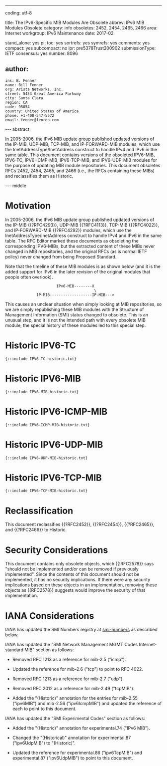 ---
coding: utf-8

title: The IPv6-Specific MIB Modules Are Obsolete
abbrev: IPv6 MIB Modules Obsolete
category: info
obsoletes: 2452, 2454, 2465, 2466
area: Internet
workgroup: IPv6 Maintenance
date: 2017-02

stand_alone: yes
pi:
  toc: yes
  sortrefs: yes
  symrefs: yes
  comments: yes
  compact: yes
  subcompact: no
ipr: pre5378Trust200902
submissionType: IETF
consensus: yes
number: 8096

author:
  -
    ins: B. Fenner
    name: Bill Fenner
    org: Arista Networks, Inc.
    street: 5453 Great America Parkway
    city: Santa Clara
    region: CA
    code: 95054
    country: United States of America
    phone: +1-408-547-5572
    email: fenner@fenron.com

--- abstract

In 2005-2006, the IPv6 MIB update group published
updated versions of the IP-MIB, UDP-MIB,
TCP-MIB, and IP-FORWARD-MIB modules,
which use the InetAddressType/InetAddress
construct to handle IPv4 and IPv6 in the same table.
This document contains versions of the obsoleted
IPV6-MIB, IPV6-TC, IPV6-ICMP-MIB, IPV6-TCP-MIB,
and IPV6-UDP-MIB modules for the purpose of updating
MIB module repositories.
This document obsoletes RFCs 2452, 2454, 2465, and 2466 (i.e., the
RFCs containing these MIBs) and reclassifies them as Historic.

--- middle

# Motivation

In 2005-2006, the IPv6 MIB update group published
updated versions of the IP-MIB {{?RFC4293}}, UDP-MIB {{?RFC4113}},
TCP-MIB {{?RFC4022}}, and IP-FORWARD-MIB {{?RFC4292}} modules,
which use the InetAddressType/InetAddress
construct to handle IPv4 and IPv6 in the same table.
The RFC Editor marked these documents as obsoleting
the corresponding IPV6-MIBs, but the
extracted content of these MIBs never changed in
MIB repositories, and the original RFCs (as is normal
IETF policy) never changed from being Proposed Standard.

Note that the timeline of these MIB modules is as
shown below (and it is the added support for IPv6 in the later
revision of the original modules that people often overlook).

                           IPv6-MIB--------X
                                            \
                  IP-MIB-------------------IP-MIB--->

This causes an unclear situation when simply looking at
MIB repositories, so we are simply republishing these
MIB modules with the Structure of Management Information (SMI)
status changed to obsolete.
This is an unusual step, and it is not the intended path with
every obsolete MIB module; the special history of these
modules led to this special step.

# Historic IPV6-TC

~~~~
{::include IPV6-TC-historic.txt}
~~~~

# Historic IPV6-MIB

~~~~
{::include IPV6-MIB-historic.txt}
~~~~

# Historic IPV6-ICMP-MIB

~~~~
{::include IPV6-ICMP-MIB-historic.txt}
~~~~

# Historic IPV6-UDP-MIB

~~~~
{::include IPV6-UDP-MIB-historic.txt}
~~~~

# Historic IPV6-TCP-MIB

~~~~
{::include IPV6-TCP-MIB-historic.txt}
~~~~

# Reclassification

This document reclassifies
{{?RFC2452}},
{{?RFC2454}},
{{?RFC2465}},
and
{{?RFC2466}}
to Historic.

# Security Considerations

This document contains only obsolete objects, which {{!RFC2578}}
says "should not be implemented and/or can be removed if previously
implemented".  Since the contents of this document should not be
implemented, it has no security implications.  If there
were any security implications based on these objects in an
implementation, removing these objects as {{RFC2578}} suggests
would improve the security of that implementation.

# IANA Considerations

IANA has updated the SMI Numbers registry at
[smi-numbers](http://www.iana.org/assignments/smi-numbers/) as
described below.

IANA has updated the "SMI Network Management MGMT Codes Internet-standard MIB"
section as follows:

* Removed RFC 1213 as a reference for mib-2.5 ("icmp").

* Updated the reference for mib-2.6 ("tcp") to point to RFC 4022.

* Removed RFC 1213 as a reference for mib-2.7 ("udp").

* Removed RFC 2012 as a reference for mib-2.49 ("tcpMIB").

* Added the "(Historic)" annotation for the entries for mib-2.55 ("ipv6MIB") and
    mib-2.56 ("ipv6IcmpMIB") and updated the reference of each to point to this document.

IANA has updated the "SMI Experimental Codes" section as follows:

* Added the "(Historic)" annotation for experimental.74 ("IPv6 MIB").

* Changed the "(Historical)" annotation for experimental.87 ("ipv6UdpMIB") to "(Historic)".

* Updated the reference for experimental.86 ("ipv6TcpMIB") and
    experimental.87 ("ipv6UdpMIB") to point to this document.


